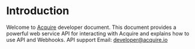# Introduction

Welcome to [Acquire](http://acquire.io/) developer document. This document provides a powerful web service API for interacting with Acquire and explains how to use API and Webhooks. API support Email: [developer@acquire.io](mailto:developer@acquire.io)

